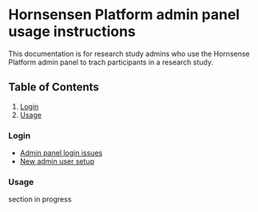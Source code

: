 # Hornsensen Platform admin panel usage instructions
This documentation is for research study admins who use the Hornsense Platform admin 
panel to trach participants in a research study.

## Table of Contents
1. [Login](#login)
2. [Usage](#usage)

### Login
- [Admin panel login issues](login/admin-panel-login-trouble.md)
- [New admin user setup](login/new-admin-panel-user-setup.md)

### Usage
section in progress